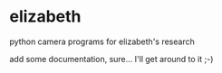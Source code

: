 # elizabeth
python camera programs for elizabeth's research

add some documentation, sure... I'll get around to it ;-)
